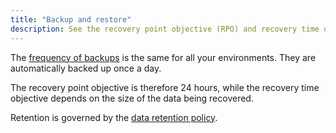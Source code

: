 ```yaml
---
title: "Backup and restore"
description: See the recovery point objective (RPO) and recovery time objective (RTO) applied to your backups.
---
```


The [frequency of backups](../environments/backup.md#backup-schedule) is the same for all your environments.
They are automatically backed up once a day.

The recovery point objective is therefore 24 hours,
while the recovery time objective depends on the size of the data being recovered.

Retention is governed by the [data retention policy](./data-retention.md).
